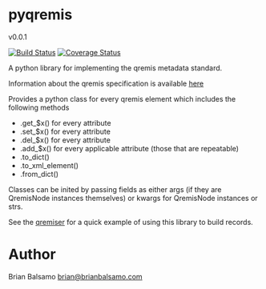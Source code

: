 # pyqremis

v0.0.1

[![Build Status](https://travis-ci.org/bnbalsamo/pyqremis.svg?branch=master)](https://travis-ci.org/bnbalsamo/pyqremis) [![Coverage Status](https://coveralls.io/repos/github/bnbalsamo/pyqremis/badge.svg?branch=master)](https://coveralls.io/github/bnbalsamo/pyqremis?branch=master)

A python library for implementing the qremis metadata standard.


Information about the qremis specification is available [here](https://github.com/bnbalsamo/qremis)

Provides a python class for every qremis element which includes the following methods

- .get\_$x() for every attribute
- .set\_$x() for every attribute
- .del\_$x() for every attribute
- .add\_$x() for every applicable attribute (those that are repeatable)
- .to_dict()
- .to_xml_element()
- .from_dict()

Classes can be inited by passing fields as either args (if they are QremisNode instances themselves) or kwargs for QremisNode instances or strs.

See the [qremiser](https://github.com/bnbalsamo/qremiser) for a quick example of using this library to build records.


# Author
Brian Balsamo <brian@brianbalsamo.com>
